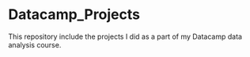 # Datacamp_Projects
This repository include the projects I did as a part of my Datacamp data analysis course. 
